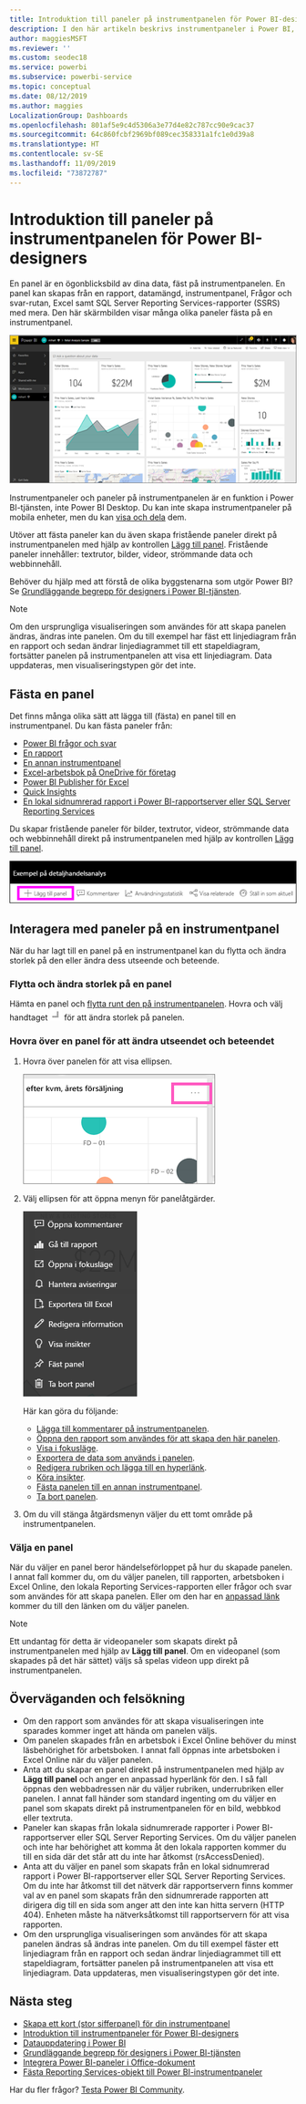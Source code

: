 ```yaml
---
title: Introduktion till paneler på instrumentpanelen för Power BI-designers
description: I den här artikeln beskrivs instrumentpaneler i Power BI, vilket omfattar paneler som skapas från SSRS-rapporter (SQL Server Reporting Services).
author: maggiesMSFT
ms.reviewer: ''
ms.custom: seodec18
ms.service: powerbi
ms.subservice: powerbi-service
ms.topic: conceptual
ms.date: 08/12/2019
ms.author: maggies
LocalizationGroup: Dashboards
ms.openlocfilehash: 801af5e9c4d5306a3e77d4e82c787cc90e9cac37
ms.sourcegitcommit: 64c860fcbf2969bf089cec358331a1fc1e0d39a8
ms.translationtype: HT
ms.contentlocale: sv-SE
ms.lasthandoff: 11/09/2019
ms.locfileid: "73872787"
---
```

# <a name="intro-to-dashboard-tiles-for-power-bi-designers"></a>Introduktion till paneler på instrumentpanelen för Power BI-designers

En panel är en ögonblicksbild av dina data, fäst på instrumentpanelen. En panel kan skapas från en rapport, datamängd, instrumentpanel, Frågor och svar-rutan, Excel samt SQL Server Reporting Services-rapporter (SSRS) med mera.  Den här skärmbilden visar många olika paneler fästa på en instrumentpanel.

![Power BI-instrumentpanel](media/service-dashboard-tiles/power-bi-dashboard.png)

Instrumentpaneler och paneler på instrumentpanelen är en funktion i Power BI-tjänsten, inte Power BI Desktop. Du kan inte skapa instrumentpaneler på mobila enheter, men du kan [visa och dela](mobile-apps-view-dashboard.md) dem.

Utöver att fästa paneler kan du även skapa fristående paneler direkt på instrumentpanelen med hjälp av kontrollen [Lägg till panel](service-dashboard-add-widget.md). Fristående paneler innehåller: textrutor, bilder, videor, strömmande data och webbinnehåll.

Behöver du hjälp med att förstå de olika byggstenarna som utgör Power BI? Se [Grundläggande begrepp för designers i Power BI-tjänsten](service-basic-concepts.md).

> [!NOTE]
> Om den ursprungliga visualiseringen som användes för att skapa panelen ändras, ändras inte panelen.  Om du till exempel har fäst ett linjediagram från en rapport och sedan ändrar linjediagrammet till ett stapeldiagram, fortsätter panelen på instrumentpanelen att visa ett linjediagram. Data uppdateras, men visualiseringstypen gör det inte.
> 
> 

## <a name="pin-a-tile"></a>Fästa en panel
Det finns många olika sätt att lägga till (fästa) en panel till en instrumentpanel. Du kan fästa paneler från:

* [Power BI frågor och svar](service-dashboard-pin-tile-from-q-and-a.md)
* [En rapport](service-dashboard-pin-tile-from-report.md)
* [En annan instrumentpanel](service-pin-tile-to-another-dashboard.md)
* [Excel-arbetsbok på OneDrive för företag](service-dashboard-pin-tile-from-excel.md)
* [Power BI Publisher för Excel](publisher-for-excel.md)
* [Quick Insights](service-insights.md)
* [En lokal sidnumrerad rapport i Power BI-rapportserver eller SQL Server Reporting Services](https://docs.microsoft.com/sql/reporting-services/pin-reporting-services-items-to-power-bi-dashboards)

Du skapar fristående paneler för bilder, textrutor, videor, strömmande data och webbinnehåll direkt på instrumentpanelen med hjälp av kontrollen [Lägg till panel](service-dashboard-add-widget.md).

  ![Ikonen Lägg till panel](media/service-dashboard-tiles/add_widgetnew.png)

## <a name="interact-with-tiles-on-a-dashboard"></a>Interagera med paneler på en instrumentpanel
När du har lagt till en panel på en instrumentpanel kan du flytta och ändra storlek på den eller ändra dess utseende och beteende.

### <a name="move-and-resize-a-tile"></a>Flytta och ändra storlek på en panel
Hämta en panel och [flytta runt den på instrumentpanelen](service-dashboard-edit-tile.md). Hovra och välj handtaget ![Panelhandtag](media/service-dashboard-tiles/resize-handle.jpg) för att ändra storlek på panelen.

### <a name="hover-over-a-tile-to-change-the-appearance-and-behavior"></a>Hovra över en panel för att ändra utseendet och beteendet
1. Hovra över panelen för att visa ellipsen.
   
    ![Panelellips](media/service-dashboard-tiles/ellipses_new.png)
2. Välj ellipsen för att öppna menyn för panelåtgärder.
   
    ![Ellipsikon](media/service-dashboard-tiles/power-bi-tile-menu.png)
   
    Här kan göra du följande:
   
     * [Lägga till kommentarer på instrumentpanelen](consumer/end-user-comment.md).
     * [Öppna den rapport som användes för att skapa den här panelen](service-reports.md).  
     * [Visa i fokusläge](service-focus-mode.md).   
     * [Exportera de data som används i panelen](visuals/power-bi-visualization-export-data.md).
     * [Redigera rubriken och lägga till en hyperlänk](service-dashboard-edit-tile.md). 
     * [Köra insikter](service-insights.md). 
     * [Fästa panelen till en annan instrumentpanel](service-pin-tile-to-another-dashboard.md).
     * [Ta bort panelen](service-dashboard-edit-tile.md).

3. Om du vill stänga åtgärdsmenyn väljer du ett tomt område på instrumentpanelen.

### <a name="select-a-tile"></a>Välja en panel
När du väljer en panel beror händelseförloppet på hur du skapade panelen. I annat fall kommer du, om du väljer panelen, till rapporten, arbetsboken i Excel Online, den lokala Reporting Services-rapporten eller frågor och svar som användes för att skapa panelen. Eller om den har en [anpassad länk](service-dashboard-edit-tile.md) kommer du till den länken om du väljer panelen.

> [!NOTE]
> Ett undantag för detta är videopaneler som skapats direkt på instrumentpanelen med hjälp av **Lägg till panel**. Om en videopanel (som skapades på det här sättet) väljs så spelas videon upp direkt på instrumentpanelen.   
> 
> 

## <a name="considerations-and-troubleshooting"></a>Överväganden och felsökning

* Om den rapport som användes för att skapa visualiseringen inte sparades kommer inget att hända om panelen väljs.
* Om panelen skapades från en arbetsbok i Excel Online behöver du minst läsbehörighet för arbetsboken. I annat fall öppnas inte arbetsboken i Excel Online när du väljer panelen.
* Anta att du skapar en panel direkt på instrumentpanelen med hjälp av **Lägg till panel** och anger en anpassad hyperlänk för den. I så fall öppnas den webbadressen när du väljer rubriken, underrubriken eller panelen. I annat fall händer som standard ingenting om du väljer en panel som skapats direkt på instrumentpanelen för en bild, webbkod eller textruta.
* Paneler kan skapas från lokala sidnumrerade rapporter i Power BI-rapportserver eller SQL Server Reporting Services. Om du väljer panelen och inte har behörighet att komma åt den lokala rapporten kommer du till en sida där det står att du inte har åtkomst (rsAccessDenied).
* Anta att du väljer en panel som skapats från en lokal sidnumrerad rapport i Power BI-rapportserver eller SQL Server Reporting Services. Om du inte har åtkomst till det nätverk där rapportservern finns kommer val av en panel som skapats från den sidnumrerade rapporten att dirigera dig till en sida som anger att den inte kan hitta servern (HTTP 404). Enheten måste ha nätverksåtkomst till rapportservern för att visa rapporten.
* Om den ursprungliga visualiseringen som användes för att skapa panelen ändras så ändras inte panelen. Om du till exempel fäster ett linjediagram från en rapport och sedan ändrar linjediagrammet till ett stapeldiagram, fortsätter panelen på instrumentpanelen att visa ett linjediagram. Data uppdateras, men visualiseringstypen gör det inte.

## <a name="next-steps"></a>Nästa steg
- [Skapa ett kort (stor sifferpanel) för din instrumentpanel](power-bi-visualization-card.md)
- [Introduktion till instrumentpaneler för Power BI-designers](service-dashboards.md)  
- [Datauppdatering i Power BI](refresh-data.md)
- [Grundläggande begrepp för designers i Power BI-tjänsten](service-basic-concepts.md)
- [Integrera Power BI-paneler i Office-dokument](https://blogs.msdn.com/b/powerbidev/archive/2015/09/28/integrating-power-bi-tiles-into-office-documents.aspx)
- [Fästa Reporting Services-objekt till Power BI-instrumentpaneler](https://msdn.microsoft.com/library/mt604784.aspx)

Har du fler frågor? [Testa Power BI Community](https://community.powerbi.com/).

